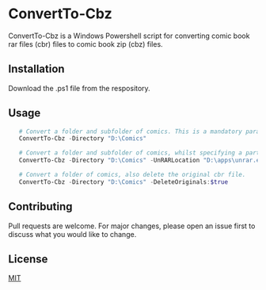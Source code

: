 # ConvertTo-Cbz

ConvertTo-Cbz is a Windows Powershell script for converting comic book rar files (cbr) files to comic book zip (cbz) files.

## Installation

Download the .ps1 file from the respository.


## Usage

```powershell
   # Convert a folder and subfolder of comics. This is a mandatory parameter.
   ConvertTo-Cbz -Directory "D:\Comics"

   # Convert a folder and subfolder of comics, whilst specifying a particular UnRAR.exe
   ConvertTo-Cbz -Directory "D:\Comics" -UnRARLocation "D:\apps\unrar.exe"

   # Convert a folder of comics, also delete the original cbr file.
   ConvertTo-Cbz -Directory "D:\Comics" -DeleteOriginals:$true
```

## Contributing
Pull requests are welcome. For major changes, please open an issue first to discuss what you would like to change.

## License
[MIT](https://choosealicense.com/licenses/mit/)